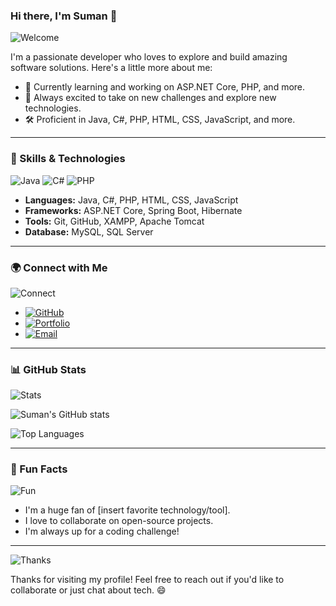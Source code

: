 ### Hi there, I'm Suman 👋

![Welcome](https://media.giphy.com/media/xT9IgzoKnwFNmISR8I/giphy.gif)

I'm a passionate developer who loves to explore and build amazing software solutions. Here's a little more about me:

- 🌱 Currently learning and working on ASP.NET Core, PHP, and more.
- 🚀 Always excited to take on new challenges and explore new technologies.
- 🛠️ Proficient in Java, C#, PHP, HTML, CSS, JavaScript, and more.

---

### 🚀 Skills & Technologies

![Java](https://media.giphy.com/media/3oriO7A7bt1wsEP4cw/giphy.gif) ![C#](https://media.giphy.com/media/fwbzI2kS9E5cVwTdgB/giphy.gif) ![PHP](https://media.giphy.com/media/KAq5w47R9rmTuvWOWa/giphy.gif)

- **Languages:** Java, C#, PHP, HTML, CSS, JavaScript
- **Frameworks:** ASP.NET Core, Spring Boot, Hibernate
- **Tools:** Git, GitHub, XAMPP, Apache Tomcat
- **Database:** MySQL, SQL Server

---

### 🌍 Connect with Me

![Connect](https://media.giphy.com/media/1n2zW3kCvaG4k/source.gif)

- [![GitHub](https://img.shields.io/badge/GitHub-451suman-blue?style=flat-square&logo=github)](https://github.com/451suman)
- [![Portfolio](https://img.shields.io/badge/Portfolio-sumanmushyakhwo.com.np-orange?style=flat-square&logo=web)](https://sumanmushyakhwo.com.np/)
- [![Email](https://img.shields.io/badge/Email-sumanmushyakhwo@gmail.com-red?style=flat-square&logo=gmail)](mailto:sumanmushyakhwo@gmail.com)

---

### 📊 GitHub Stats

![Stats](https://media.giphy.com/media/du3J3cXyzhj75IOgvA/giphy.gif)

![Suman's GitHub stats](https://github-readme-stats.vercel.app/api?username=451suman&show_icons=true&theme=radical)

![Top Languages](https://github-readme-stats.vercel.app/api/top-langs/?username=451suman&layout=compact&theme=radical)

---

### 🎉 Fun Facts

![Fun](https://media.giphy.com/media/l0MYt5jPR6QX5pnqM/giphy.gif)

- I'm a huge fan of [insert favorite technology/tool].
- I love to collaborate on open-source projects.
- I'm always up for a coding challenge!

---

![Thanks](https://media.giphy.com/media/5VKbvrjxpVJCM/giphy.gif)

Thanks for visiting my profile! Feel free to reach out if you'd like to collaborate or just chat about tech. 😄
